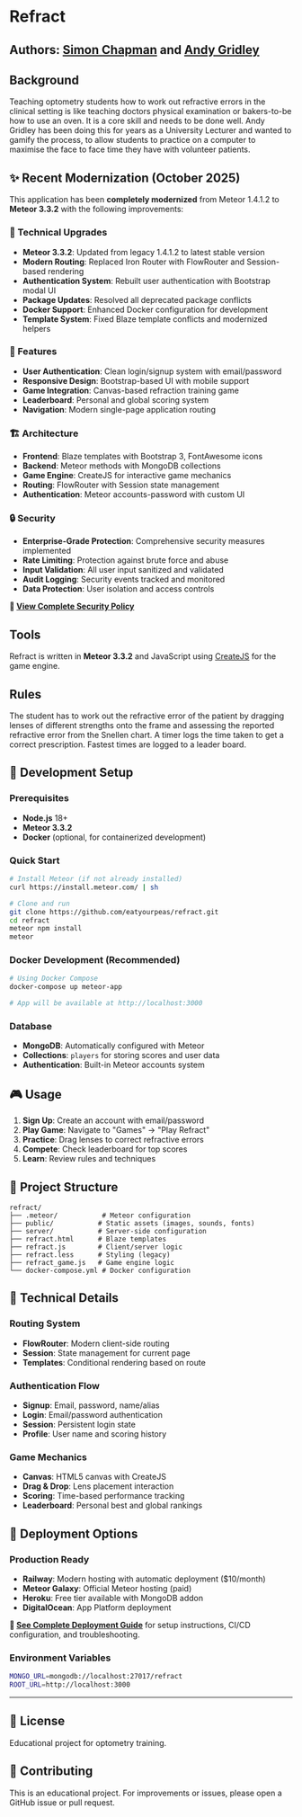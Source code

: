 # Refract

## Authors: [Simon Chapman](https://twitter.com/eatyourpeas) and [Andy Gridley](https://personalpages.manchester.ac.uk/advanced.php?dn=cn%3DAndrew+Gridley%2Bumanroleid%3D99194%2Cou%3DDivision+of+Pharmacy+%26+Optometry%2Cou%3DSchool+of+Health+Sciences%2Cou%3DFaculty+of+Biology%5C%2C+Medicine+and+Health%2Cou%3DPeople%2Co%3DUniversity+of+Manchester%2Cc%3DGB&employeeType=&action=read&form_input=Submit)

## Background
Teaching optometry students how to work out refractive errors in the clinical setting is like teaching doctors physical examination or bakers-to-be how to use an oven. It is a core skill and needs to be done well. Andy Gridley has been doing this for years as a University Lecturer and wanted to gamify the process, to allow students to practice on a computer to maximise the face to face time they have with volunteer patients.

## ✨ Recent Modernization (October 2025)

This application has been **completely modernized** from Meteor 1.4.1.2 to **Meteor 3.3.2** with the following improvements:

### 🔧 Technical Upgrades
- **Meteor 3.3.2**: Updated from legacy 1.4.1.2 to latest stable version
- **Modern Routing**: Replaced Iron Router with FlowRouter and Session-based rendering
- **Authentication System**: Rebuilt user authentication with Bootstrap modal UI
- **Package Updates**: Resolved all deprecated package conflicts
- **Docker Support**: Enhanced Docker configuration for development
- **Template System**: Fixed Blaze template conflicts and modernized helpers

### 🎯 Features
- **User Authentication**: Clean login/signup system with email/password
- **Responsive Design**: Bootstrap-based UI with mobile support
- **Game Integration**: Canvas-based refraction training game
- **Leaderboard**: Personal and global scoring system
- **Navigation**: Modern single-page application routing

### 🏗️ Architecture
- **Frontend**: Blaze templates with Bootstrap 3, FontAwesome icons
- **Backend**: Meteor methods with MongoDB collections
- **Game Engine**: CreateJS for interactive game mechanics
- **Routing**: FlowRouter with Session state management
- **Authentication**: Meteor accounts-password with custom UI

### 🔒 Security
- **Enterprise-Grade Protection**: Comprehensive security measures implemented
- **Rate Limiting**: Protection against brute force and abuse
- **Input Validation**: All user input sanitized and validated
- **Audit Logging**: Security events tracked and monitored
- **Data Protection**: User isolation and access controls

**📖 [View Complete Security Policy](./docs/security-policy.md)**

## Tools
Refract is written in **Meteor 3.3.2** and JavaScript using [CreateJS](https://createjs.com/) for the game engine.

## Rules
The student has to work out the refractive error of the patient by dragging lenses of different strengths onto the frame and assessing the reported refractive error from the Snellen chart. A timer logs the time taken to get a correct prescription. Fastest times are logged to a leader board.

## 🚀 Development Setup

### Prerequisites
- **Node.js** 18+ 
- **Meteor 3.3.2**
- **Docker** (optional, for containerized development)

### Quick Start
```bash
# Install Meteor (if not already installed)
curl https://install.meteor.com/ | sh

# Clone and run
git clone https://github.com/eatyourpeas/refract.git
cd refract
meteor npm install
meteor
```

### Docker Development (Recommended)
```bash
# Using Docker Compose
docker-compose up meteor-app

# App will be available at http://localhost:3000
```

### Database
- **MongoDB**: Automatically configured with Meteor
- **Collections**: `players` for storing scores and user data
- **Authentication**: Built-in Meteor accounts system

## 🎮 Usage

1. **Sign Up**: Create an account with email/password
2. **Play Game**: Navigate to "Games" → "Play Refract"  
3. **Practice**: Drag lenses to correct refractive errors
4. **Compete**: Check leaderboard for top scores
5. **Learn**: Review rules and techniques

## 📁 Project Structure
```
refract/
├── .meteor/           # Meteor configuration
├── public/           # Static assets (images, sounds, fonts)
├── server/           # Server-side configuration  
├── refract.html      # Blaze templates
├── refract.js        # Client/server logic
├── refract.less      # Styling (legacy)
├── refract_game.js   # Game engine logic
└── docker-compose.yml # Docker configuration
```

## 🔧 Technical Details

### Routing System
- **FlowRouter**: Modern client-side routing
- **Session**: State management for current page
- **Templates**: Conditional rendering based on route

### Authentication Flow
- **Signup**: Email, password, name/alias
- **Login**: Email/password authentication  
- **Session**: Persistent login state
- **Profile**: User name and scoring history

### Game Mechanics
- **Canvas**: HTML5 canvas with CreateJS
- **Drag & Drop**: Lens placement interaction
- **Scoring**: Time-based performance tracking
- **Leaderboard**: Personal best and global rankings

## 🚀 Deployment Options

### Production Ready

- **Railway**: Modern hosting with automatic deployment ($10/month)
- **Meteor Galaxy**: Official Meteor hosting (paid)
- **Heroku**: Free tier available with MongoDB addon
- **DigitalOcean**: App Platform deployment

**📖 [See Complete Deployment Guide](./docs/deployment.md)** for setup instructions, CI/CD configuration, and troubleshooting.

### Environment Variables

```bash
MONGO_URL=mongodb://localhost:27017/refract
ROOT_URL=http://localhost:3000
```

---

## 📝 License

Educational project for optometry training.

## 🤝 Contributing

This is an educational project. For improvements or issues, please open a GitHub issue or pull request.
